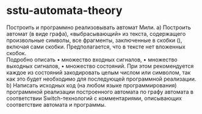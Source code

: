 # sstu-automata-theory

Построить и программно реализовывать автомат Мили. 
a)	Построить автомат (в виде графа), «выбрасывающий» из текста, содержащего произвольные символы,  все фрагменты, заключенные в скобки (), включая сами скобки. Предполагается, что в тексте нет вложенных скобок.  
Подробно описать 
•	множество входных сигналов, 
•	множество выходных сигналов, 
•	множество состояний. При этом рекомендуется каждое из состояний закодировать целым числом или символом, так как это будет необходимо для последующей программной реализации. 
b)	Написать исходных код  (на любом языке программирования) программной реализации построенного автомата по графу автомата в соответствии Switch-технологий с комментариями, описывающих соответствие автомата и программы. 
